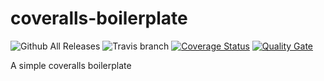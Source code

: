 # coveralls-boilerplate

![Github All Releases](https://img.shields.io/github/downloads/pedroarapua/coveralls-teste/total.svg)
![Travis branch](https://img.shields.io/travis/pedroarapua/coveralls-teste.svg)
[![Coverage Status](https://coveralls.io/repos/pedroarapua/coveralls-teste/badge.svg?branch=master)](https://coveralls.io/r/pedroarapua/coveralls-teste?branch=master)
[![Quality Gate](https://sonarcloud.io/api/badges/gate?key=coveralls-teste)](https://sonarcloud.io/dashboard/index/coveralls-teste)

A simple coveralls boilerplate
